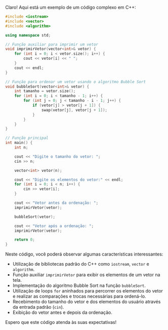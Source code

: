 Claro! Aqui está um exemplo de um código complexo em C++:

```cpp
#include <iostream>
#include <vector>
#include <algorithm>

using namespace std;

// Função auxiliar para imprimir um vetor
void imprimirVetor(vector<int>& vetor) {
    for (int i = 0; i < vetor.size(); i++) {
        cout << vetor[i] << " ";
    }
    cout << endl;
}

// Função para ordenar um vetor usando o algoritmo Bubble Sort
void bubbleSort(vector<int>& vetor) {
    int tamanho = vetor.size();
    for (int i = 0; i < tamanho - 1; i++) {
        for (int j = 0; j < tamanho - i - 1; j++) {
            if (vetor[j] > vetor[j + 1]) {
                swap(vetor[j], vetor[j + 1]);
            }
        }
    }
}

// Função principal
int main() {
    int n;

    cout << "Digite o tamanho do vetor: ";
    cin >> n;

    vector<int> vetor(n);

    cout << "Digite os elementos do vetor:" << endl;
    for (int i = 0; i < n; i++) {
        cin >> vetor[i];
    }

    cout << "Vetor antes da ordenação: ";
    imprimirVetor(vetor);

    bubbleSort(vetor);

    cout << "Vetor após a ordenação: ";
    imprimirVetor(vetor);

    return 0;
}
```

Neste código, você poderá observar algumas características interessantes:

- Utilização de bibliotecas padrão do C++ como `iostream`, `vector` e `algorithm`.
- Função auxiliar `imprimirVetor` para exibir os elementos de um vetor na tela.
- Implementação do algoritmo Bubble Sort na função `bubbleSort`.
- Utilização de loops `for` aninhados para percorrer os elementos do vetor e realizar as comparações e trocas necessárias para ordená-lo.
- Recebimento do tamanho do vetor e dos elementos do usuário através da entrada padrão (`cin`).
- Exibição do vetor antes e depois da ordenação.

Espero que este código atenda às suas expectativas!